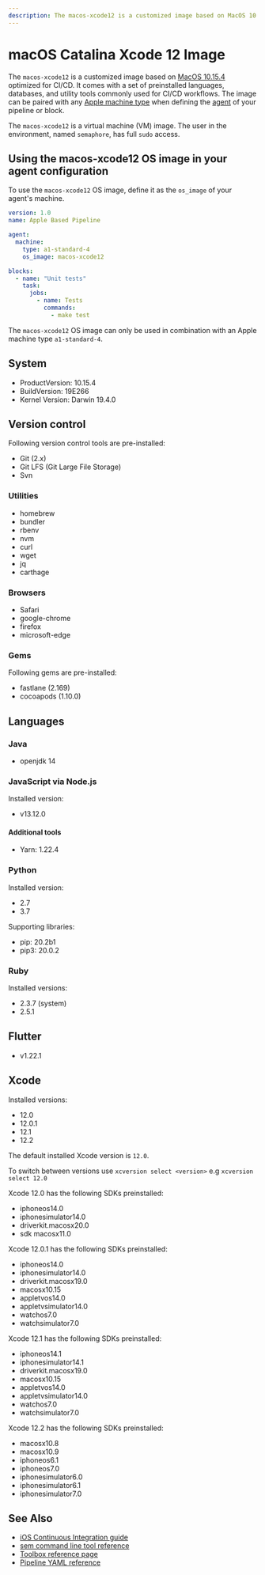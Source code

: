 ```yaml
---
description: The macos-xcode12 is a customized image based on MacOS 10.15.4 optimized for CI/CD. It is a virtual machine (VM) image and here is how to use it.
---
```


# macOS Catalina Xcode 12 Image

The `macos-xcode12` is a customized image based on [MacOS 10.15.4][catalina-release-notes]
optimized for CI/CD. It comes with a set of preinstalled languages, databases,
and utility tools commonly used for CI/CD workflows. The image can be paired
with any [Apple machine type][machine-types] when defining the [agent][agent]
of your pipeline or block.

The `macos-xcode12` is a virtual machine (VM) image. The user in the environment,
named `semaphore`, has full `sudo` access.

## Using the macos-xcode12 OS image in your agent configuration

To use the `macos-xcode12` OS image, define it as the `os_image` of your agent's
machine.

``` yaml
version: 1.0
name: Apple Based Pipeline

agent:
  machine:
    type: a1-standard-4
    os_image: macos-xcode12

blocks:
  - name: "Unit tests"
    task:
      jobs:
        - name: Tests
          commands:
            - make test
```

The `macos-xcode12` OS image can only be used in combination with an Apple
machine type `a1-standard-4`.

## System

- ProductVersion: 10.15.4
- BuildVersion: 19E266
- Kernel Version: Darwin 19.4.0

## Version control

Following version control tools are pre-installed:

- Git (2.x)
- Git LFS (Git Large File Storage)
- Svn

### Utilities

- homebrew
- bundler
- rbenv
- nvm
- curl
- wget
- jq
- carthage

### Browsers

- Safari
- google-chrome
- firefox
- microsoft-edge

### Gems

Following gems are pre-installed:

- fastlane (2.169)
- cocoapods (1.10.0)

## Languages

### Java

- openjdk 14

### JavaScript via Node.js

Installed version:

- v13.12.0

#### Additional tools

- Yarn: 1.22.4

### Python

Installed version:

- 2.7
- 3.7

Supporting libraries:

- pip: 20.2b1
- pip3: 20.0.2

### Ruby

Installed versions:

- 2.3.7 (system)
- 2.5.1

## Flutter

- v1.22.1

## Xcode

Installed versions:

- 12.0
- 12.0.1
- 12.1
- 12.2

The default installed Xcode version is `12.0`.

To switch between versions use `xcversion select <version>` e.g `xcversion select 12.0`

Xcode 12.0 has the following SDKs preinstalled:

- iphoneos14.0
- iphonesimulator14.0
- driverkit.macosx20.0
- sdk macosx11.0

Xcode 12.0.1 has the following SDKs preinstalled:

- iphoneos14.0
- iphonesimulator14.0
- driverkit.macosx19.0
- macosx10.15
- appletvos14.0
- appletvsimulator14.0
- watchos7.0
- watchsimulator7.0

Xcode 12.1 has the following SDKs preinstalled:

- iphoneos14.1
- iphonesimulator14.1
- driverkit.macosx19.0
- macosx10.15
- appletvos14.0
- appletvsimulator14.0
- watchos7.0
- watchsimulator7.0

Xcode 12.2 has the following SDKs preinstalled:

- macosx10.8
- macosx10.9
- iphoneos6.1
- iphoneos7.0
- iphonesimulator6.0
- iphonesimulator6.1
- iphonesimulator7.0


## See Also

- [iOS Continuous Integration guide][ios-guide]
- [sem command line tool reference](https://docs.semaphoreci.com/reference/sem-command-line-tool/)
- [Toolbox reference page](https://docs.semaphoreci.com/reference/toolbox-reference/)
- [Pipeline YAML reference](https://docs.semaphoreci.com/reference/pipeline-yaml-reference/)

[catalina-release-notes]: https://developer.apple.com/documentation/macos_release_notes/macos_catalina_10_15_4_release_notes
[machine-types]: https://docs.semaphoreci.com/ci-cd-environment/machine-types/
[beta-form]: https://semaphoreci.com/product/ios
[agent]: https://docs.semaphoreci.com/reference/pipeline-yaml-reference/#agent
[ios-guide]: https://docs.semaphoreci.com/examples/ios-continuous-integration-with-xcode/
